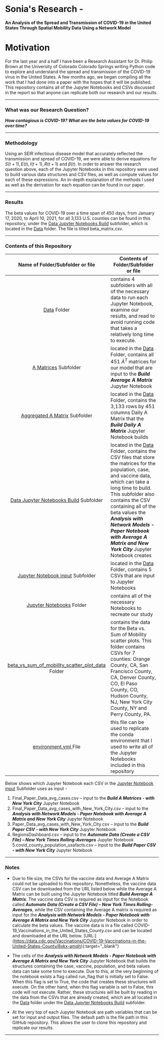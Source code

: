 #  Sonia's Research - 
**An Analysis of the Spread and Transmission of COVID-19 in the United States Through Spatial Mobility Data Using a Network Model**

# Motivation
For the last year and a half I have been a Research Assistant for Dr. Philip Brown at the University of Colorado Colorado Springs writing Python code to explore and understand the spread and transmission of the COVID-19 virus in the United States. A few months ago, we began compiling all the work that I had done into a paper with the hopes that it will be published. This repository contains all of the Jupyter Notebooks and CSVs discussed in the report so that anyone can replicate both our research and our results.
<hr>

### What was our Research Question?
***How contagious is COVID-19? What are the beta values for COVID-19 over time?***
<hr>

### Methodology
Using an SEIR infectious disease model that accurately reflected the transmission and spread of COVID-19, we were able to derive equations for ${S(t+1), E(t), I(t+1), R(t+1)}$ and ${\beta(t)}$. In order to answer the research question above, each of the Jupyter Notebooks in this repository were used to build various data structures and CSV files, as well as compute values for each of these expressions. An in-depth explanation of the methods I used as well as the derivation for each equation can be found in our paper.    
<hr>

### Results
The beta values for COVID-19 over a time span of 450 days, from January 17, 2020, to April 10, 2021, for all 3,133 U.S. counties can be found in this repository, under the <ins>Data Jupyter Notebooks Build</ins> subfolder, which is located in the <ins>Data</ins> folder. The file is titled beta_matrix.csv.
<hr>

### Contents of this Repository
Name of Folder/Subfolder or file | Contents of Folder/Subfolder or file
| :---: | --- 
|<ins>Data</ins> Folder | contains 4 subfolders with all of the necessary data to run each Jupyter Notebook, examine our results, and read to avoid running code that takes a relatively long time to execute. 
|<ins>A Matrices</ins> Subfolder | located in the <ins>Data</ins> Folder, contains  all 451 $\tilde{A}^T$ matrices for our model that are input to the ***Build Average A Matrix*** Jupyter Notebook
|<ins>Aggregated A Matrix</ins> Subfolder | located in the <ins>Data</ins> Folder, contains the 3,133 rows by 451 columns Daily A Matrix that the ***Build Daily A Matrix*** Jupyter Notebook builds
|<ins>Data Jupyter Notebooks Build</ins> Subfolder | located in the <ins>Data</ins> Folder, contains the CSV files that store the matrices for the population, case, and vaccine data, which can take a long time to build. This subfolder also contains the CSV containing all of the beta values the ***Analysis with Network Models - Paper Notebook with Average A Matrix and New York City*** Jupyter Notebook creates
|<ins>Jupyter Notebook input</ins> Subfolder | located in the <ins>Data</ins> Folder, contains 5 CSVs that are input to Jupyter Notebooks
|<ins>Jupyter Notebooks</ins> Folder | contains all of the necessary Notebooks to recreate our study
|<ins>beta_vs_sum_of_mobility_scatter_plot_data</ins> Folder | contains the data for the Beta vs. Sum of Mobility scatter plots. This folder contains CSVs for 7 counties: Orange County, CA, San Francisco County, CA, Denver County, CO, El Paso County, CO, Hudson County, NJ, New York City County, NY and Perry County, PA.
|<ins>environment.yml </ins> File | this file can be used to replicate the conda environment that I used to write all of the Jupyter Notebooks included in this repository

Below shows which Jupyter Notebook each CSV in the <ins>Jupyter Notebook input</ins> Subfolder uses as input - 
 1. Final_Paper_Data_avg_cases.csv – input to the ***Build A Matrices - with New York City*** Jupyter Notebook
 2. Final_Paper_Data_avg_cases_with_New_York_City.csv – input to the ***Analysis with Network Models - Paper Notebook with       Average A Matrix and New York City*** Jupyter Notebook
 3. Paper_Data_avg_cases_with_New_York_City.csv – input to the ***Build Paper CSV - with New York City*** Jupyter Notebook
 4. RegionsDashboard.csv – input to the ***Automate Data (Create a CSV File) – New York Times Rolling-Averages*** Jupyter Notebook
 5.covid_county_population_usafacts.csv – input to the ***Build Paper CSV - with New York City*** Jupyter Notebook 
<hr>

### Notes
- Due to file size, the CSVs for the vaccine data and Average A Matrix could not be uploaded to this 
repository. Nonetheless, the vaccine data CSV can be downloaded from the URL listed below while the Average A Matrix can be built using the Jupyter Notebook titled ***Build Average A Matrix***. The vaccine data CSV is required as input for the Notebook called ***Automate Data (Create a CSV File) – New York Times Rolling-Averages***, while the CSV containing the Average A matrix is required as input for the ***Analysis with Network Models - Paper Notebook with Average A Matrix and New York City*** Jupyter Notebook in order to calculate the beta values.
      The vaccine data is in a file called COVID-19_Vaccinations_in_the_United_States_County.csv and can be located and         downloaded at the URL below. 
          [URL:] (https://data.cdc.gov/Vaccinations/COVID-19-Vaccinations-in-the-United-States-County/8xkx-amqh){:target="\_blank"}
          
- The cells of the ***Analysis with Network Models - Paper Notebook with Average A Matrix and New York 
City*** Jupyter Notebook that builds the structures containing the case, vaccine, population, and beta
values data can take some time to execute. Due to this, at the very beginning of the notebook exists a 
flag called run_flag that is initially set to False. When this flag is set to True, the code that creates these 
structures will execute. On the other hand, when this flag variable is set to False, this code will 
not execute. Rather, these structures will be built by reading in the data from the CSVs that are already 
created, which are all located in the <ins>Data</ins> folder under the <ins>Data Jupyter Notebooks Build</ins> subfolder.

- At the very top of each Jupyter Notebook are path variables that can be set for input and output files. The default path is the file path in this GitHub repository. This allows the user to clone this repository and replicate our results. 
<hr>
